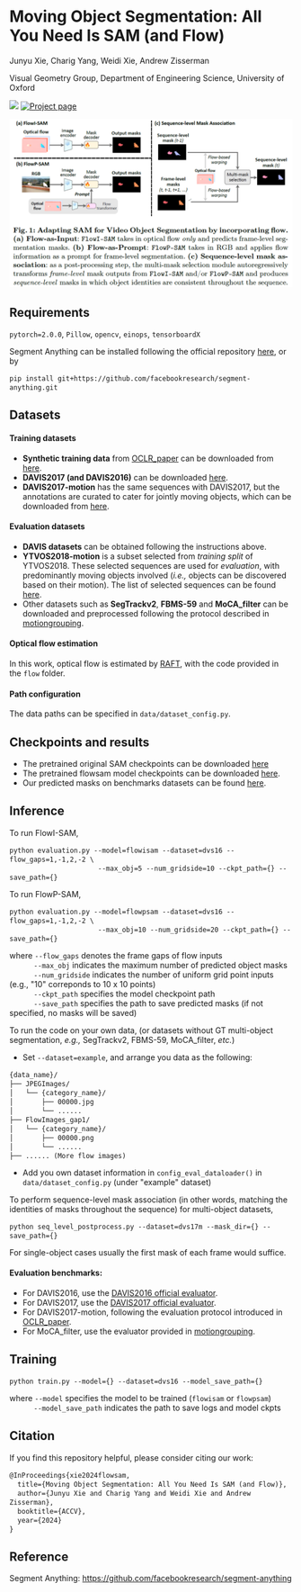 # Moving Object Segmentation: All You Need Is SAM (and Flow)

Junyu Xie, Charig Yang, Weidi Xie, Andrew Zisserman

Visual Geometry Group, Department of Engineering Science, University of Oxford

<a src="https://img.shields.io/badge/cs.CV-2404.12389-b31b1b?logo=arxiv&logoColor=red" href="https://arxiv.org/abs/2404.12389">  
<img src="https://img.shields.io/badge/cs.CV-2404.12389-b31b1b?logo=arxiv&logoColor=red"></a>
<a href="https://www.robots.ox.ac.uk/~vgg/research/flowsam/" alt="Project page"> 
<img alt="Project page" src="https://img.shields.io/badge/project_page-flowsam-blue"></a>


<p align="center">
  <img src="resources/teaser.png"  width="750"/>
</p>


## Requirements
```pytorch=2.0.0```,
```Pillow```,
```opencv```,
```einops```,
```tensorboardX```

Segment Anything can be installed following the official repository [here](https://github.com/facebookresearch/segment-anything/), or by
```
pip install git+https://github.com/facebookresearch/segment-anything.git
```

## Datasets 
#### Training datasets
* **Synthetic training data** from [OCLR_paper](https://github.com/Jyxarthur/OCLR_model) can be downloaded from [here](https://drive.google.com/drive/folders/1tmDq_vG_BvY5po40Ux5OBds1avUM_CbR?usp=sharing). 
* **DAVIS2017 (and DAVIS2016)** can be downloaded [here](https://davischallenge.org/davis2017/code.html). 
* **DAVIS2017-motion** has the same sequences with DAVIS2017, but the annotations are curated to cater for jointly moving objects, which can be downloaded from [here](https://drive.google.com/drive/folders/16zqUO1WuAp8Am4Giitc9hn2rMao6x_MA?usp=sharing).
#### Evaluation datasets
* **DAVIS datasets** can be obtained following the instructions above.
* **YTVOS2018-motion** is a subset selected from *training split* of YTVOS2018. These selected sequences are used for *evaluation*, with predominantly moving objects involved (*i.e.,* objects can be discovered based on their motion). The list of selected sequences can be found [here]().
* Other datasets such as **SegTrackv2**, **FBMS-59** and **MoCA_filter** can be downloaded and preprocessed following the protocol described in [motiongrouping](https://github.com/charigyang/motiongrouping).
#### Optical flow estimation
In this work, optical flow is estimated by [RAFT](https://github.com/princeton-vl/RAFT), with the code provided in the ```flow``` folder.
#### Path configuration
The data paths can be specified in ```data/dataset_config.py```.




## Checkpoints and results
* The pretrained original SAM checkpoints can be downloaded [here](https://github.com/facebookresearch/segment-anything/)
* The pretrained flowsam model checkpoints can be downloaded [here](https://drive.google.com/drive/folders/16I6zjJI4FCxhdGVIXgDddC5c64raKEuu?usp=sharing).
* Our predicted masks on benchmarks datasets can be found [here](https://drive.google.com/drive/folders/18dl-1_HHxlVNoav-ZNQmyZekm8JXMiAF?usp=sharing).

## Inference
To run FlowI-SAM,
```
python evaluation.py --model=flowisam --dataset=dvs16 --flow_gaps=1,-1,2,-2 \
                      --max_obj=5 --num_gridside=10 --ckpt_path={} --save_path={}
```
To run FlowP-SAM,
```
python evaluation.py --model=flowpsam --dataset=dvs16 --flow_gaps=1,-1,2,-2 \
                      --max_obj=10 --num_gridside=20 --ckpt_path={} --save_path={}
```
where ```--flow_gaps``` denotes the frame gaps of flow inputs 
<br> &nbsp;&nbsp;&nbsp;&nbsp;&nbsp;&nbsp;&nbsp;&nbsp;&nbsp;&nbsp; 
```--max_obj``` indicates the maximum number of predicted object masks
<br> &nbsp;&nbsp;&nbsp;&nbsp;&nbsp;&nbsp;&nbsp;&nbsp;&nbsp;&nbsp;
```--num_gridside``` indicates the number of uniform grid point inputs (e.g., "10" correponds to 10 x 10 points)
<br> &nbsp;&nbsp;&nbsp;&nbsp;&nbsp;&nbsp;&nbsp;&nbsp;&nbsp;&nbsp;
```--ckpt_path``` specifies the model checkpoint path
<br> &nbsp;&nbsp;&nbsp;&nbsp;&nbsp;&nbsp;&nbsp;&nbsp;&nbsp;&nbsp;
```--save_path``` specifies the path to save predicted masks (if not specified, no masks will be saved)


To run the code on your own data, (or datasets without GT multi-object segmentation, *e.g.,* SegTrackv2, FBMS-59, MoCA_filter, *etc.*)
* Set ```--dataset=example```, and arrange you data as the following:
```
{data_name}/
├── JPEGImages/
│   └── {category_name}/
│       ├── 00000.jpg
│       └── ......
├── FlowImages_gap1/
│   └── {category_name}/
│       ├── 00000.png
│       └── ......
├── ...... (More flow images)
```
* Add you own dataset information in ```config_eval_dataloader()``` in ```data/dataset_config.py``` (under "example" dataset)

To perform sequence-level mask association (in other words, matching the identities of masks throughout the sequence) for multi-object datasets,
```
python seq_level_postprocess.py --dataset=dvs17m --mask_dir={} --save_path={}
```
For single-object cases usually the first mask of each frame would suffice.


#### Evaluation benchmarks:
* For DAVIS2016, use the [DAVIS2016 official evaluator](https://github.com/fperazzi/davis).
* For DAVIS2017, use the [DAVIS2017 official evaluator](https://github.com/fperazzi/davis-2017).
* For DAVIS2017-motion, following the evaluation protocol introduced in [OCLR_paper](https://github.com/Jyxarthur/OCLR_model).
* For MoCA_filter, use the evaluator provided in [motiongrouping](https://github.com/charigyang/motiongrouping).

## Training
```
python train.py --model={} --dataset=dvs16 --model_save_path={}
```
where ```--model``` specifies the model to be trained (```flowisam``` or ```flowpsam```) 
<br> &nbsp;&nbsp;&nbsp;&nbsp;&nbsp;&nbsp;&nbsp;&nbsp;&nbsp;&nbsp; 
```--model_save_path``` indicates the path to save logs and model ckpts

## Citation
If you find this repository helpful, please consider citing our work:
```
@InProceedings{xie2024flowsam,
  title={Moving Object Segmentation: All You Need Is SAM (and Flow)},
  author={Junyu Xie and Charig Yang and Weidi Xie and Andrew Zisserman},
  booktitle={ACCV},
  year={2024}
}
```

## Reference
Segment Anything: https://github.com/facebookresearch/segment-anything



 

 
